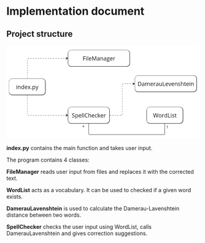 # Implementation document

## Project structure

![Class diagram](https://github.com/mizhonka/Spell-checker/blob/main/Documentation/class_diagram.png)

**index.py** contains the main function and takes user input.

The program contains 4 classes:

**FileManager** reads user input from files and replaces it with the corrected text.

**WordList** acts as a vocabulary. It can be used to checked if a given word exists.  

**DamerauLavenshtein** is used to calculate the Damerau-Lavenshtein distance between two words.

**SpellChecker** checks the user input using WordList, calls DamerauLavenshtein and gives correction suggestions.
